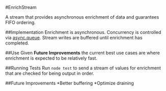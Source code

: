 #EnrichStream

A stream that provides asynchronous enrichment of data and guarantees FIFO ordering.

##Implementation
Enrichment is asynchronous.
Concurrency is controlled via [async.queue](https://github.com/caolan/async).
Stream writes are buffered until enrichment has completed.


##Use
Given **Future Improvements** the current best use cases are where enrichment is expected to be relatively fast.


##Running Tests
Run `node test` to send a stream of values for enrichment that are checked for being output in order.


##Future Improvements
*Better buffering
*Optimize draining




